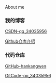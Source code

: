 About me

### 我的博客

[CSDN-qq_34035956](https://blog.csdn.net/qq_34035956/category_9314850.html)

[Github仓库介绍](https://hankangwen.github.io/github.html)

### 代码仓库

[GitHub-hankangwen](https://github.com/hankangwen)

[GitCode-qq_34035956](https://gitcode.net/qq_34035956)
